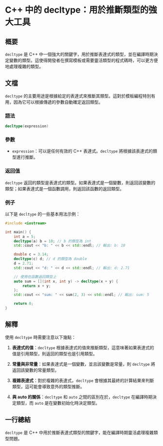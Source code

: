 <!--
Meta Description: # C++ 中的 decltype：用於推斷類型的強大工具 ## 概要 `decltype` 是 C++ 中一個強大的關鍵字，用於推斷表達式的類型，並在編譯時期決定變數的類型。這使得開發者在撰寫模板或需要靈活類型的程式碼時，可以更方便地處理複雜的類型。 ## 文檔 `decltype` 的主要用途是...
Meta Keywords: decltype, std, int, auto, sum
-->

# C++ 中的 decltype：用於推斷類型的強大工具

## 概要
`decltype` 是 C++ 中一個強大的關鍵字，用於推斷表達式的類型，並在編譯時期決定變數的類型。這使得開發者在撰寫模板或需要靈活類型的程式碼時，可以更方便地處理複雜的類型。

## 文檔
`decltype` 的主要用途是根據給定的表達式來推斷其類型。這對於模板編程特別有用，因為它可以根據傳遞的參數自動確定返回類型。

### 語法
```cpp
decltype(expression)
```

### 參數
- `expression`：可以是任何有效的 C++ 表達式。`decltype` 將根據該表達式的類型進行推斷。

### 返回值
`decltype` 返回的類型是表達式的類型。如果表達式是一個變數，則返回該變數的類型；如果表達式是一個函數調用，則返回該函數的返回類型。

### 例子
以下是 `decltype` 的一些基本用法示例：

```cpp
#include <iostream>

int main() {
    int a = 5;
    decltype(a) b = 10; // b 的類型為 int
    std::cout << "b: " << b << std::endl; // 輸出: b: 10

    double c = 3.14;
    decltype(c) d; // d 的類型為 double
    d = 2.71;
    std::cout << "d: " << d << std::endl; // 輸出: d: 2.71

    // 使用在函數返回類型上
    auto sum = [](int x, int y) -> decltype(x + y) {
        return x + y;
    };
    std::cout << "sum: " << sum(2, 3) << std::endl; // 輸出: sum: 5

    return 0;
}
```

## 解釋
使用 `decltype` 時需要注意以下幾點：

1. **表達式的值**：`decltype` 根據表達式的值來推斷類型，這意味著如果表達式的值是引用類型，則返回的類型也是引用類型。
   
2. **常量與非常量**：如果表達式是一個變數，並且該變數是常量，則 `decltype` 將返回該變數的常量類型。

3. **複雜表達式**：對於複雜的表達式，`decltype` 會根據其最終的計算結果來判斷類型，這可能會導致意外的類型推斷。

4. **與 auto 的關係**：`decltype` 和 `auto` 之間的區別在於，`decltype` 在編譯時期決定類型，而 `auto` 是在變數初始化時決定類型。

## 一行總結
`decltype` 是 C++ 中用於推斷表達式類型的關鍵字，能在編譯時期靈活處理複雜類型問題。